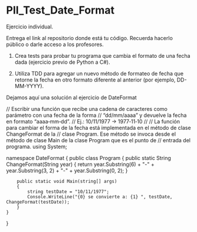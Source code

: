 # PII_Test_Date_Format

Ejercicio individual.

Entrega el link al repositorio donde está tu código. Recuerda hacerlo público o darle acceso a los profesores.

1. Crea tests para probar tu programa que cambia el formato de una fecha dada (ejercicio previo de Python a C#). 

2. Utiliza TDD para agregar un nuevo método de formateo de fecha que retorne la fecha en otro formato diferente al anterior (por ejemplo, DD-MM-YYYY).



Dejamos aquí una solución al ejercicio de DateFormat

// Escribir una función que recibe una cadena de caracteres como parámetro con una fecha de la forma
// “dd/mm/aaaa” y devuelve la fecha en formato “aaaa­‐mm­‐dd”.
// Ej.: 10/11/1977 -> 1977­‐11­‐10
//
// La función para cambiar el forma de la fecha está implementada en el método de clase ChangeFormat de la
// clase Program. Ese método se invoca desde el método de clase Main de la clase Program que es el punto de
// entrada del programa.
using System;

namespace DateFormat
{
    public class Program
    {
        public static String ChangeFormat(String year)
        {
            return year.Substring(6) + "-" + year.Substring(3, 2) + "-" + year.Substring(0, 2);
        }

        public static void Main(string[] args)
        {
            string testDate = "10/11/1977";
            Console.WriteLine("{0} se convierte a: {1} ", testDate, ChangeFormat(testDate));
        }
    }
}
